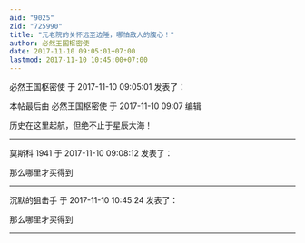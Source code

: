 ```yaml
---
aid: "9025"
zid: "725990"
title: "元老院的关怀远至边陲，哪怕敌人的腹心！"
author: 必然王国枢密使
date: 2017-11-10 09:05:01+07:00
lastmod: 2017-11-10 10:45:00+07:00
---
```


必然王国枢密使 于 2017-11-10 09:05:01 发表了：

本帖最后由 必然王国枢密使 于 2017-11-10 09:07 编辑

历史在这里起航，但绝不止于星辰大海！

---

莫斯科 1941 于 2017-11-10 09:08:12 发表了：

那么哪里才买得到

---

沉默的狙击手 于 2017-11-10 10:45:24 发表了：

那么哪里才买得到

---
